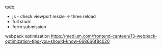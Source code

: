 todo:
- js - check viewport resize -> three reload
- full stack
- form submission

webpack optimization
https://medium.com/frontend-canteen/13-webpack-optimization-tips-you-should-know-668666f8c020
